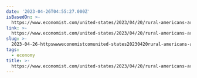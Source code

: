 ```yaml
---
date: '2023-04-26T04:55:27.000Z'
isBasedOn: >-
  https://www.economist.com/united-states/2023/04/20/rural-americans-are-importing-tiny-japanese-pickup-trucks
link: >-
  https://www.economist.com/united-states/2023/04/20/rural-americans-are-importing-tiny-japanese-pickup-trucks
slug: >-
  2023-04-26-httpswwweconomistcomunited-states20230420rural-americans-are-importing-tiny-japanese-pickup-trucks
tags:
  - economy
title: >-
  https://www.economist.com/united-states/2023/04/20/rural-americans-are-importing-tiny-japanese-pickup-trucks
---
```


